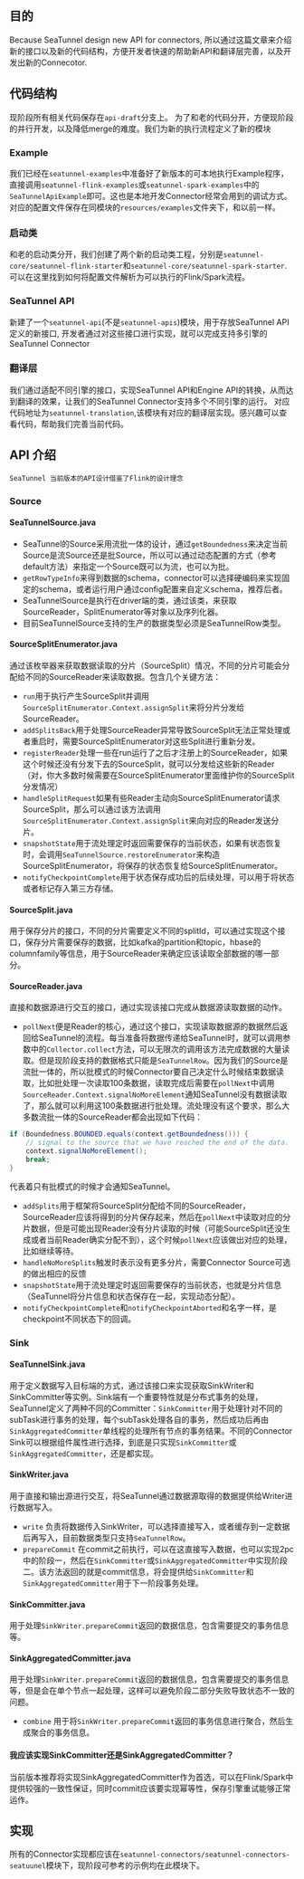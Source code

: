 ## 目的
Because SeaTunnel design new API for connectors, 所以通过这篇文章来介绍新的接口以及新的代码结构，方便开发者快速的帮助新API和翻译层完善，以及开发出新的Connecotor.
## 代码结构
现阶段所有相关代码保存在`api-draft`分支上。
为了和老的代码分开，方便现阶段的并行开发，以及降低merge的难度。我们为新的执行流程定义了新的模块
### Example
我们已经在`seatunnel-examples`中准备好了新版本的可本地执行Example程序，直接调用`seatunnel-flink-examples`或`seatunnel-spark-examples`中的`SeaTunnelApiExample`即可。这也是本地开发Connector经常会用到的调试方式。
对应的配置文件保存在同模块的`resources/examples`文件夹下，和以前一样。
### 启动类
和老的启动类分开，我们创建了两个新的启动类工程，分别是`seatunnel-core/seatunnel-flink-starter`和`seatunnel-core/seatunnel-spark-starter`. 可以在这里找到如何将配置文件解析为可以执行的Flink/Spark流程。
### SeaTunnel API
新建了一个`seatunnel-api`(不是`seatunnel-apis`)模块，用于存放SeaTunnel API定义的新接口, 开发者通过对这些接口进行实现，就可以完成支持多引擎的SeaTunnel Connector
### 翻译层
我们通过适配不同引擎的接口，实现SeaTunnel API和Engine API的转换，从而达到翻译的效果，让我们的SeaTunnel Connector支持多个不同引擎的运行。
对应代码地址为`seatunnel-translation`,该模块有对应的翻译层实现。感兴趣可以查看代码，帮助我们完善当前代码。
## API 介绍
`SeaTunnel 当前版本的API设计借鉴了Flink的设计理念`
### Source
#### SeaTunnelSource.java
- SeaTunnel的Source采用流批一体的设计，通过`getBoundedness`来决定当前Source是流Source还是批Source，所以可以通过动态配置的方式（参考default方法）来指定一个Source既可以为流，也可以为批。
- `getRowTypeInfo`来得到数据的schema，connector可以选择硬编码来实现固定的schema，或者运行用户通过config配置来自定义schema，推荐后者。
- SeaTunnelSource是执行在driver端的类，通过该类，来获取SourceReader，SplitEnumerator等对象以及序列化器。
- 目前SeaTunnelSource支持的生产的数据类型必须是SeaTunnelRow类型。
#### SourceSplitEnumerator.java
通过该枚举器来获取数据读取的分片（SourceSplit）情况，不同的分片可能会分配给不同的SourceReader来读取数据。包含几个关键方法：
- `run`用于执行产生SourceSplit并调用`SourceSplitEnumerator.Context.assignSplit`来将分片分发给SourceReader。
- `addSplitsBack`用于处理SourceReader异常导致SourceSplit无法正常处理或者重启时，需要SourceSplitEnumerator对这些Split进行重新分发。
- `registerReader`处理一些在run运行了之后才注册上的SourceReader，如果这个时候还没有分发下去的SourceSplit，就可以分发给这些新的Reader（对，你大多数时候需要在SourceSplitEnumerator里面维护你的SourceSplit分发情况）
- `handleSplitRequest`如果有些Reader主动向SourceSplitEnumerator请求SourceSplit，那么可以通过该方法调用`SourceSplitEnumerator.Context.assignSplit`来向对应的Reader发送分片。
- `snapshotState`用于流处理定时返回需要保存的当前状态，如果有状态恢复时，会调用`SeaTunnelSource.restoreEnumerator`来构造SourceSplitEnumerator，将保存的状态恢复给SourceSplitEnumerator。
- `notifyCheckpointComplete`用于状态保存成功后的后续处理，可以用于将状态或者标记存入第三方存储。
#### SourceSplit.java
用于保存分片的接口，不同的分片需要定义不同的splitId，可以通过实现这个接口，保存分片需要保存的数据，比如kafka的partition和topic，hbase的columnfamily等信息，用于SourceReader来确定应该读取全部数据的哪一部分。
#### SourceReader.java
直接和数据源进行交互的接口，通过实现该接口完成从数据源读取数据的动作。
- `pollNext`便是Reader的核心，通过这个接口，实现读取数据源的数据然后返回给SeaTunnel的流程。每当准备将数据传递给SeaTunnel时，就可以调用参数中的`Collector.collect`方法，可以无限次的调用该方法完成数据的大量读取。但是现阶段支持的数据格式只能是`SeaTunnelRow`。因为我们的Source是流批一体的，所以批模式的时候Connector要自己决定什么时候结束数据读取，比如批处理一次读取100条数据，读取完成后需要在`pollNext`中调用`SourceReader.Context.signalNoMoreElement`通知SeaTunnel没有数据读取了，那么就可以利用这100条数据进行批处理。流处理没有这个要求，那么大多数流批一体的SourceReader都会出现如下代码：
```java
if (Boundedness.BOUNDED.equals(context.getBoundedness())) {
    // signal to the source that we have reached the end of the data.
    context.signalNoMoreElement();
    break;
}
```
代表着只有批模式的时候才会通知SeaTunnel。
- `addSplits`用于框架将SourceSplit分配给不同的SourceReader，SourceReader应该将得到的分片保存起来，然后在`pollNext`中读取对应的分片数据，但是可能出现Reader没有分片读取的时候（可能SourceSplit还没生成或者当前Reader确实分配不到），这个时候`pollNext`应该做出对应的处理，比如继续等待。
- `handleNoMoreSplits`触发时表示没有更多分片，需要Connector Source可选的做出相应的反馈
- `snapshotState`用于流处理定时返回需要保存的当前状态，也就是分片信息（SeaTunnel将分片信息和状态保存在一起，实现动态分配）。
- `notifyCheckpointComplete`和`notifyCheckpointAborted`和名字一样，是checkpoint不同状态下的回调。
### Sink
#### SeaTunnelSink.java
用于定义数据写入目标端的方式，通过该接口来实现获取SinkWriter和SinkCommitter等实例。Sink端有一个重要特性就是分布式事务的处理，SeaTunnel定义了两种不同的Committer：`SinkCommitter`用于处理针对不同的subTask进行事务的处理，每个subTask处理各自的事务，然后成功后再由`SinkAggregatedCommitter`单线程的处理所有节点的事务结果。不同的Connector Sink可以根据组件属性进行选择，到底是只实现`SinkCommitter`或`SinkAggregatedCommitter`，还是都实现。
#### SinkWriter.java
用于直接和输出源进行交互，将SeaTunnel通过数据源取得的数据提供给Writer进行数据写入。
- `write` 负责将数据传入SinkWriter，可以选择直接写入，或者缓存到一定数据后再写入，目前数据类型只支持`SeaTunnelRow`。
- `prepareCommit` 在commit之前执行，可以在这直接写入数据，也可以实现2pc中的阶段一，然后在`SinkCommitter`或`SinkAggregatedCommitter`中实现阶段二。该方法返回的就是commit信息，将会提供给`SinkCommitter`和`SinkAggregatedCommitter`用于下一阶段事务处理。
#### SinkCommitter.java
用于处理`SinkWriter.prepareCommit`返回的数据信息，包含需要提交的事务信息等。
#### SinkAggregatedCommitter.java
用于处理`SinkWriter.prepareCommit`返回的数据信息，包含需要提交的事务信息等，但是会在单个节点一起处理，这样可以避免阶段二部分失败导致状态不一致的问题。
- `combine` 用于将`SinkWriter.prepareCommit`返回的事务信息进行聚合，然后生成聚合的事务信息。
#### 我应该实现SinkCommitter还是SinkAggregatedCommitter？
当前版本推荐将实现SinkAggregatedCommitter作为首选，可以在Flink/Spark中提供较强的一致性保证，同时commit应该要实现幂等性，保存引擎重试能够正常运作。
## 实现
所有的Connector实现都应该在`seatunnel-connectors/seatunnel-connectors-seatuunel`模块下，现阶段可参考的示例均在此模块下。